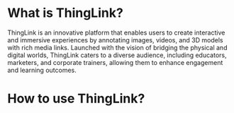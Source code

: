 # What is ThingLink?

ThingLink is an innovative platform that enables users to create interactive and immersive experiences by annotating images, videos, and 3D models with rich media links. Launched with the vision of bridging the physical and digital worlds, ThingLink caters to a diverse audience, including educators, marketers, and corporate trainers, allowing them to enhance engagement and learning outcomes.

# How to use ThingLink?
